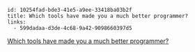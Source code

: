 ```
id: 10254fad-bde3-41e5-a9ee-33418ba03b2f
title: Which tools have made you a much better programmer?
links:
  - 599dadaa-d3de-4c68-9a42-9098660397d5
```

[Which tools have made you a much better programmer?](https://news.ycombinator.com/item?id=23468193)

